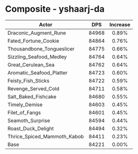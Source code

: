 # Composite - yshaarj-da
| Actor | DPS | Increase |
|---|:---:|:---:|
|Draconic_Augment_Rune|84968|0.89%|
|Fated_Fortune_Cookie|84864|0.76%|
|Thousandbone_Tongueslicer|84775|0.66%|
|Sizzling_Seafood_Medley|84764|0.64%|
|Great_Cerulean_Sea|84762|0.64%|
|Aromatic_Seafood_Platter|84723|0.60%|
|Feisty_Fish_Sticks|84722|0.59%|
|Revenge_Served_Cold|84711|0.58%|
|Salt_Baked_Fishcake|84680|0.55%|
|Timely_Demise|84603|0.45%|
|Filet_of_Fangs|84601|0.45%|
|Seamoth_Surprise|84594|0.44%|
|Roast_Duck_Delight|84494|0.32%|
|Thrice_Spiced_Mammoth_Kabob|84411|0.23%|
|Base|84221|0.00%|
